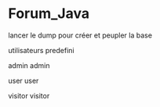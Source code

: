 # Forum_Java

lancer le dump pour créer et peupler la base

utilisateurs predefini

admin admin

user user

visitor visitor
